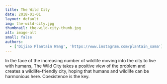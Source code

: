 ```yaml
---
title: The Wild City
date: 2018-01-01
layout: default
img: the-wild-city.jpg
thumbnail: the-wild-city-thumb.jpg
alt: image-alt
small: false
authors:
  - ['Dijiao Plantain Wang', 'https://www.instagram.com/plantain_sama']
---
```


In the face of the increasing number of wildlife moving into the city to live with humans, The Wild City takes a positive view of the problem and creates a wildlife-friendly city, hoping that humans and wildlife can be harmonious here. Coexistence is the key.
